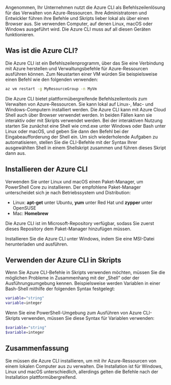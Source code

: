 Angenommen, Ihr Unternehmen nutzt die Azure CLI als Befehlszeilenlösung für das Verwalten von Azure-Ressourcen. Ihre Administratoren und Entwickler führen ihre Befehle und Skripts lieber lokal als über einen Browser aus. Sie verwenden Computer, auf denen Linux, macOS oder Windows ausgeführt wird. Die Azure CLI muss auf all diesen Geräten funktionieren.

## <a name="what-is-the-azure-cli"></a>Was ist die Azure CLI?
Die Azure CLI ist ein Befehlszeilenprogramm, über das Sie eine Verbindung mit Azure herstellen und Verwaltungsbefehle für Azure-Ressourcen ausführen können. Zum Neustarten einer VM würden Sie beispielsweise einen Befehl wie den folgenden verwenden:

 ```bash
 az vm restart -g MyResourceGroup -n MyVm
 ```

Die Azure CLI bietet plattformübergreifende Befehlszeilentools zum Verwalten von Azure-Ressourcen. Sie kann lokal auf Linux-, Mac- und Windows-Computern installiert werden. Die Azure CLI kann mit Azure Cloud Shell auch über Browser verwendet werden. In beiden Fällen kann sie interaktiv oder mit Skripts verwendet werden. Bei der interaktiven Nutzung starten Sie zunächst eine Shell wie cmd.exe unter Windows oder Bash unter Linux oder macOS, und geben Sie dann den Befehl bei der Eingabeaufforderung der Shell ein. Um sich wiederholende Aufgaben zu automatisieren, stellen Sie die CLI-Befehle mit der Syntax Ihrer ausgewählten Shell in einem Shellskript zusammen und führen dieses Skript dann aus.

## <a name="how-to-install-azure-cli"></a>Installieren der Azure CLI
Verwenden Sie unter Linux und macOS einen Paket-Manager, um PowerShell Core zu installieren. Der empfohlene Paket-Manager unterscheidet sich je nach Betriebssystem und Distribution:
- Linux: **apt-get** unter Ubuntu, **yum** unter Red Hat und **zypper** unter OpenSUSE
- Mac: **Homebrew**

Die Azure CLI ist im Microsoft-Repository verfügbar, sodass Sie zuerst dieses Repository dem Paket-Manager hinzufügen müssen.

Installieren Sie die Azure CLI unter Windows, indem Sie eine MSI-Datei herunterladen und ausführen.

## <a name="using-the-azure-cli-in-scripts"></a>Verwenden der Azure CLI in Skripts
Wenn Sie Azure CLI-Befehle in Skripts verwenden möchten, müssen Sie die möglichen Probleme in Zusammenhang mit der „Shell“ oder der Ausführungsumgebung kennen. Beispielsweise werden Variablen in einer Bash-Shell mithilfe der folgenden Syntax festgelegt:

 ```bash
 variable="string"
 variable=integer
 ```

Wenn Sie eine PowerShell-Umgebung zum Ausführen von Azure CLI-Skripts verwenden, müssen Sie diese Syntax für Variablen verwenden:

 ```powershell
 $variable="string"
 $variable=integer
 ```

## <a name="summary"></a>Zusammenfassung
Sie müssen die Azure CLI installieren, um mit ihr Azure-Ressourcen von einem lokalen Computer aus zu verwalten. Die Installation ist für Windows, Linux und macOS unterschiedlich, allerdings gelten die Befehle nach der Installation plattformübergreifend. 
